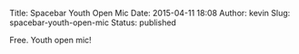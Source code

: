 Title: Spacebar Youth Open Mic
Date: 2015-04-11 18:08
Author: kevin
Slug: spacebar-youth-open-mic
Status: published

Free. Youth open mic!
